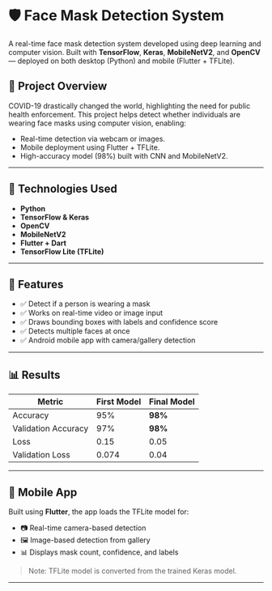 # 🛡️ Face Mask Detection System

A real-time face mask detection system developed using deep learning and computer vision. Built with **TensorFlow**, **Keras**, **MobileNetV2**, and **OpenCV** — deployed on both desktop (Python) and mobile (Flutter + TFLite).

## 📌 Project Overview

COVID-19 drastically changed the world, highlighting the need for public health enforcement. This project helps detect whether individuals are wearing face masks using computer vision, enabling:

- Real-time detection via webcam or images.
- Mobile deployment using Flutter + TFLite.
- High-accuracy model (98%) built with CNN and MobileNetV2.

---

## 🚀 Technologies Used

- **Python**  
- **TensorFlow & Keras**  
- **OpenCV**  
- **MobileNetV2**  
- **Flutter + Dart**  
- **TensorFlow Lite (TFLite)**

---

## 🎯 Features

- ✅ Detect if a person is wearing a mask
- ✅ Works on real-time video or image input
- ✅ Draws bounding boxes with labels and confidence score
- ✅ Detects multiple faces at once
- ✅ Android mobile app with camera/gallery detection

---

## 📊 Results

| Metric              | First Model | Final Model |
|---------------------|-------------|-------------|
| Accuracy            | 95%         | **98%**     |
| Validation Accuracy | 97%         | **98%**     |
| Loss                | 0.15        | 0.05        |
| Validation Loss     | 0.074       | 0.04        |

---

## 📱 Mobile App

Built using **Flutter**, the app loads the TFLite model for:
- 📷 Real-time camera-based detection
- 🖼️ Image-based detection from gallery
- 📊 Displays mask count, confidence, and labels

> Note: TFLite model is converted from the trained Keras model.

---
